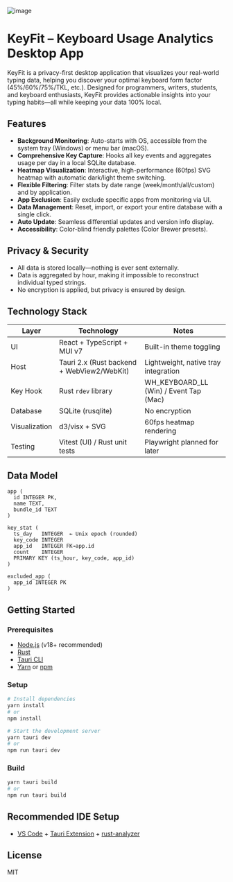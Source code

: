 ![image](https://github.com/user-attachments/assets/8782dbd9-36d2-4dd7-a3ea-a10c38651774)

# KeyFit – Keyboard Usage Analytics Desktop App

KeyFit is a privacy-first desktop application that visualizes your real-world typing data, helping you discover your optimal keyboard form factor (45%/60%/75%/TKL, etc.). Designed for programmers, writers, students, and keyboard enthusiasts, KeyFit provides actionable insights into your typing habits—all while keeping your data 100% local.

## Features

- **Background Monitoring**: Auto-starts with OS, accessible from the system tray (Windows) or menu bar (macOS).
- **Comprehensive Key Capture**: Hooks all key events and aggregates usage per day in a local SQLite database.
- **Heatmap Visualization**: Interactive, high-performance (60fps) SVG heatmap with automatic dark/light theme switching.
- **Flexible Filtering**: Filter stats by date range (week/month/all/custom) and by application.
- **App Exclusion**: Easily exclude specific apps from monitoring via UI.
- **Data Management**: Reset, import, or export your entire database with a single click.
- **Auto Update**: Seamless differential updates and version info display.
- **Accessibility**: Color-blind friendly palettes (Color Brewer presets).

## Privacy & Security

- All data is stored locally—nothing is ever sent externally.
- Data is aggregated by hour, making it impossible to reconstruct individual typed strings.
- No encryption is applied, but privacy is ensured by design.

## Technology Stack

| Layer      | Technology                                 | Notes                                 |
|------------|--------------------------------------------|---------------------------------------|
| UI         | React + TypeScript + MUI v7                | Built-in theme toggling               |
| Host       | Tauri 2.x (Rust backend + WebView2/WebKit) | Lightweight, native tray integration  |
| Key Hook   | Rust `rdev` library                        | WH_KEYBOARD_LL (Win) / Event Tap (Mac)|
| Database   | SQLite (rusqlite)                          | No encryption                         |
| Visualization | d3/visx + SVG                           | 60fps heatmap rendering               |
| Testing    | Vitest (UI) / Rust unit tests              | Playwright planned for later          |

## Data Model

```text
app (
  id INTEGER PK,
  name TEXT,
  bundle_id TEXT
)

key_stat (
  ts_day   INTEGER  ← Unix epoch (rounded)
  key_code INTEGER
  app_id   INTEGER FK→app.id
  count    INTEGER
  PRIMARY KEY (ts_hour, key_code, app_id)
)

excluded_app (
  app_id INTEGER PK
)
```

## Getting Started

### Prerequisites

- [Node.js](https://nodejs.org/) (v18+ recommended)
- [Rust](https://www.rust-lang.org/tools/install)
- [Tauri CLI](https://tauri.app/v1/guides/getting-started/prerequisites/)
- [Yarn](https://yarnpkg.com/) or [npm](https://www.npmjs.com/)

### Setup

```bash
# Install dependencies
yarn install
# or
npm install

# Start the development server
yarn tauri dev
# or
npm run tauri dev
```

### Build

```bash
yarn tauri build
# or
npm run tauri build
```

## Recommended IDE Setup

- [VS Code](https://code.visualstudio.com/) + [Tauri Extension](https://marketplace.visualstudio.com/items?itemName=tauri-apps.tauri-vscode) + [rust-analyzer](https://marketplace.visualstudio.com/items?itemName=rust-lang.rust-analyzer)

## License

MIT

